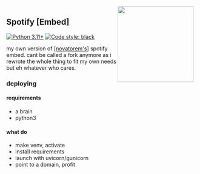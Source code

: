 <img src="https://media1.tenor.com/m/S0_JXKLVj2AAAAAd/hatsune-miku-miku.gif" width="auto" height="200" align="right" style="float: right; margin: 0 10px 0 0;" >


## Spotify [Embed]

[![Python 3.11+](https://img.shields.io/badge/python-3.11+-blue.svg)](https://www.python.org/downloads/)
[![Code style: black](https://img.shields.io/badge/code%20style-black-000000.svg)](https://github.com/ambv/black)

my own version of [[novatorem's]](https://github.com/novatorem/novatorem) spotify embed. cant be called a fork anymore as i rewrote the whole thing to fit my own needs but eh whatever who cares.

### deploying

#### requirements
- a brain
- python3

#### what do
- make venv, activate
- install requirements
- launch with uvicorn/gunicorn
- point to a domain, profit

